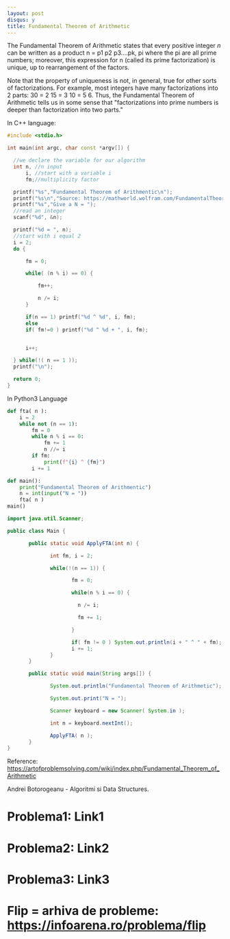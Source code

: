```yaml
---
layout: post
disqus: y
title: Fundamental Theorem of Arithmetic
---
```

The Fundamental Theorem of Arithmetic states that every positive integer $n$ can be written as a product n = p1 p2 p3....pk, pi where the pi are all prime numbers; moreover, this expression for n (called its prime factorization) is unique, up to rearrangement of the factors.

Note that the property of uniqueness is not, in general, true for other sorts of factorizations. For example, most integers have many factorizations into 2 parts: 30 = 2 15 = 3 10 = 5 6. Thus, the Fundamental Theorem of Arithmetic tells us in some sense that "factorizations into prime numbers is deeper than factorization into two parts."

In C++ language:
```c++
#include <stdio.h>

int main(int argc, char const *argv[]) {

  //we declare the variable for our algorithm
  int n, //n input
      i, //start with a variable i
      fm;//multiplicity factor

  printf("%s","Fundamental Theorem of Arithmentic\n");
  printf("%s\n","Source: https://mathworld.wolfram.com/FundamentalTheoremofArithmetic.html");  
  printf("%s","Give a N = ");
  //read an integer
  scanf("%d", &n);

  printf("%d = ", n);
  //start with i equal 2
  i = 2;
  do {

      fm = 0;

      while( (n % i) == 0) {

          fm++;

          n /= i;
      }

      if(n == 1) printf("%d ^ %d", i, fm);
      else
      if( fm!=0 ) printf("%d ^ %d + ", i, fm);


      i++;

  } while(!( n == 1 ));
  printf("\n");

  return 0;
}

```

In Python3 Language
```python
def fta( n ):
    i = 2
    while not (n == 1):
        fm = 0
        while n % i == 0:
            fm += 1
            n //= i
        if fm:
            print(f"{i} ^ {fm}")
        i += 1

def main():
    print("Fundamental Theorem of Arithmentic")
    n = int(input("N = "))
    fta( n )
main()
```

```java
import java.util.Scanner;

public class Main {

       public static void ApplyFTA(int n) {

              int fm, i = 2;

              while(!(n == 1)) {

                     fm = 0;

                     while(n % i == 0) {

                       n /= i;

                       fm += 1;

                     }

                     if( fm != 0 ) System.out.println(i + " ^ " + fm);
                     i += 1;
              }
       }

       public static void main(String args[]) {

              System.out.println("Fundamental Theorem of Arithmetic");

              System.out.print("N = ");

              Scanner keyboard = new Scanner( System.in );

              int n = keyboard.nextInt();

              ApplyFTA( n );
       }
}

```

Reference:
https://artofproblemsolving.com/wiki/index.php/Fundamental_Theorem_of_Arithmetic

Andrei Botorogeanu - Algoritmi si Data Structures.

# Problema1: Link1

# Problema2: Link2

# Problema3: Link3

# Flip = arhiva de probleme: https://infoarena.ro/problema/flip
